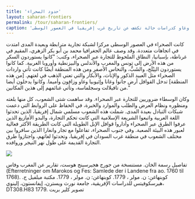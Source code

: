 ```yaml
---
title: 'حدود الصحراء'
layout: saharan-frontiers
permalink: /tour/saharan-frontiers/
caption: 'تتبع الطرق عبر الصحراء الكبرى (التي تضم أكثر من 3.5 مليون ميل مربع) مسارات من خلال تضاريس متنوعة، وتتنقل بين الواحات - وهي مصادر المياه الجوفية بالغة الأهمية لبقاء المسافرين على قيد الحياة. تم إنشاء الطرق الرئيسية عبر الصحراء بحلول القرن الخامس الميلادي، ولا يزال معظمها يُستخدم هذه الأيام. في هذا القسم، يتم تقديم مواقع سجلماسة وتادمكة وغاو كدراسات حالة تكشف عن تاريخ غرب إفريقيا في العصور الوسطى.'
---
```


كانت الصحراء في العصور الوسطى مركزا لشبكة تجارية مترابطة وبعيدة المدى امتدت في اتجاهات متعددة. وقد وصف عالم الجغرافيا محمد بن أبو بكر الزهري، المقيم في غرناطة، بإسبانيا، النطاق الملحوظ للتجارة عبر الصحراء، وكتب: "كانوا يستوردون السكر من هذه الأرض إلى تونس والمغرب والأندلس والبيزنطية وأوروبا الغربية. كما كانوا يستوردون النِيْلَج، والشَبُّ، والنحاس الأصفر ومن هذه المنطقة أيضًا كانت تأتي واردات الصحراء مثل العبيد الذكور والإناث، والأبكار والتي تعني الذهب في لغتهم. [من هذه المنطقة] تدخل القوافل أرض جانوا وغانا وإثيوبيا وغاو وزافون وأميما. وكانوا يدخلون أيضا من تافيلالت وسجلماسة، وتأتي غنائمهم إلى هذين المكانين."

وكان الوسطاء ضروريين للتجارة عبر الصحراء. وقد ساهمت شتى الشعوب، كل منها بلغته ومنظوره ونظام العرض والطلب والموارد والخبرة، في الحفاظ على الروابط التي دعمت شبكات التبادل بعيدة المدى. شملت هذه الشعوب مسلمي شمال إفريقيا، الذين تحدثوا اللغة العربية واتبعوا الشريعة الإسلامية التي كانت تحكم التجارة، والبدو الأمازيغ الذين عرفوا الطرق عبر الصحراء وأداروا قوافل الإبل الطويلة التي كانت الطريقة الأكثر فعالية لعبور هذه البيئة الصعبة. وفي جنوب الصحراء، تفاعلوا مع تجار وانغارا الذين سافروا بين مختلف الشعوب في منطقة غرب السودان في إفريقيا، وتحدثوا لغاتهم، واجتازوا طرق التجارة القديمة على طول نهر النيجر وروافده.

<img class="img-fluid text-centered" srcset="/img/tour/saharan-frontiers/saharan-frontiers-landing-page_300.png 300w, /img/tour/saharan-frontiers/saharan-frontiers-landing-page_800.png 800w" sizes="(max-width: 600px) 300px, 600px" src="/img/tour/saharan-frontiers/saharan-frontiers-landing-page_800.png">
<p class="small">
  تفاصيل رسمة الخان. مستنسخة من جورج هجيرسينج هوست، تقارير عن المغرب وفاس (Efterretninger om Marokos og Fes: Samlede der i Landene fra ao. 1760 til 1768). كوبنهاغن: ن. مولر ، 1779. كوبنهاغن: ن. مولر ، 1779. مكتبة ميلفيل ج. هيرسكوفيتس للدراسات الإفريقية، جامعة نورث ويسترن، إيفانستون، إلينوي، DT308.H83 1779. تصوير كلير بريت
</p>
